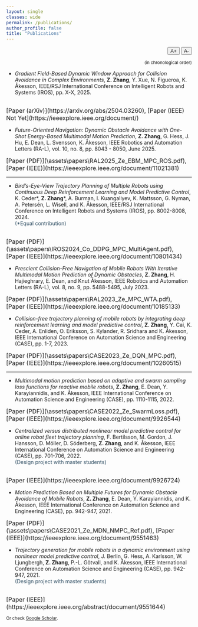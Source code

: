 ```yaml
---
layout: single
classes: wide
permalink: /publications/
author_profile: false
title: "Publications"
---
```



<div style="text-align: right; margin-bottom: 0.5em;">
  <button onclick="changeFontSize(1)">A+</button>
  <button onclick="changeFontSize(-1)">A-</button>
</div>

<script>
  let currentSize = 100; // percent

  function changeFontSize(delta) {
    currentSize += delta * 10;
    document.querySelector('.page__content').style.fontSize = currentSize + '%';
  }
</script>


<p align="right"><small>(in chronological order)</small></p>


- *Gradient Field-Based Dynamic Window Approach for Collision Avoidance in Complex Environments*, **Z. Zhang**, Y. Xue, N. Figueroa, K. Åkesson, IEEE/RSJ International Conference on Intelligent Robots and Systems (IROS), pp. X-X, 2025.
<br>
<span style="font-size: 16px;">
[Paper (arXiv)](https://arxiv.org/abs/2504.03260),
[Paper (IEEE) Not Yet](https://ieeexplore.ieee.org/document/)
</span>

- *Future-Oriented Navigation: Dynamic Obstacle Avoidance with One-Shot Energy-Based Multimodal Motion Prediction*, **Z. Zhang**, G. Hess, J. Hu, E. Dean, L. Svensson, K. Åkesson, IEEE Robotics and Automation Letters (RA-L), vol. 10, no. 8, pp. 8043 - 8050, June 2025. <br>
<span style="font-size: 16px;">
[Paper (PDF)](\assets\papers\RAL2025_Ze_EBM_MPC_ROS.pdf),
[Paper (IEEE)](https://ieeexplore.ieee.org/document/11021381)
</span>

---

- *Bird’s-Eye-View Trajectory Planning of Multiple Robots using Continuous Deep Reinforcement Learning and Model Predictive Control*, K. Ceder\*, **Z. Zhang**\*, A. Burman, I. Kuangaliyev, K. Mattsson, G. Nyman, A. Petersén, L. Wisell, and K. Åkesson, IEEE/RSJ International Conference on Intelligent Robots and Systems (IROS), pp. 8002-8008, 2024. <br>
<span style="color:rgb(47, 78, 99); font-size: 14px;">(\*Equal contribution)</span>
<br>
<span style="font-size: 16px;">
[Paper (PDF)](\assets\papers\IROS2024_Co_DDPG_MPC_MultiAgent.pdf),
[Paper (IEEE)](https://ieeexplore.ieee.org/document/10801434)
</span>

- *Prescient Collision-Free Navigation of Mobile Robots With Iterative Multimodal Motion Prediction of Dynamic Obstacles*, **Z. Zhang**, H. Hajieghrary, E. Dean, and Knut Åkesson, IEEE Robotics and Automation Letters (RA-L), vol. 8, no. 9, pp. 5488-5495, July 2023. <br>
<span style="font-size: 16px;">
[Paper (PDF)](\assets\papers\RAL2023_Ze_MPC_WTA.pdf),
[Paper (IEEE)](https://ieeexplore.ieee.org/document/10185133)
</span>

- *Collision-free trajectory planning of mobile robots by integrating deep reinforcement learning and model predictive control*, **Z. Zhang**, Y. Cai, K. Ceder, A. Enliden, O. Eriksson, S. Kylander, R. Sridhara and K. Åkesson, IEEE International Conference on Automation Science and Engineering (CASE), pp. 1-7, 2023. <br>
<span style="font-size: 16px;">
[Paper (PDF)](\assets\papers\CASE2023_Ze_DQN_MPC.pdf), 
[Paper (IEEE)](https://ieeexplore.ieee.org/document/10260515)
</span>

---

- *Multimodal motion prediction based on adaptive and swarm sampling loss functions for reactive mobile robots*, **Z. Zhang**, E. Dean, Y. Karayiannidis, and K. Åkesson, IEEE International Conference on Automation Science and Engineering (CASE), pp. 1110-1115, 2022. <br>
<span style="font-size: 16px;">
[Paper (PDF)](\assets\papers\CASE2022_Ze_SwarmLoss.pdf), 
[Paper (IEEE)](https://ieeexplore.ieee.org/document/9926544)
</span>

- *Centralized versus distributed nonlinear model predictive control for online robot fleet trajectory planning*, F. Bertilsson, M. Gordon, J. Hansson, D. Möller, D. Söderberg, **Z. Zhang**, and K. Åkesson, IEEE International Conference on Automation Science and Engineering (CASE), pp. 701-706, 2022. <br>
<span style="color:rgb(47, 78, 99); font-size: 14px;">(Design project with master students)</span>
<br>
<span style="font-size: 16px;">
[Paper (IEEE)](https://ieeexplore.ieee.org/document/9926724) 
</span>

- *Motion Prediction Based on Multiple Futures for Dynamic Obstacle Avoidance of Mobile Robots*, **Z. Zhang**, E. Dean, Y. Karayiannidis, and K. Åkesson, IEEE International Conference on Automation Science and Engineering (CASE), pp. 942-947, 2021. <br>
<span style="font-size: 16px;">
[Paper (PDF)](\assets\papers\CASE2021_Ze_MDN_NMPC_Ref.pdf), 
[Paper (IEEE)](https://ieeexplore.ieee.org/document/9551463)
</span>

- *Trajectory generation for mobile robots in a dynamic environment using nonlinear model predictive control*, J. Berlin, G. Hess, A. Karlsson, W. Ljungbergh, **Z. Zhang**, P.-L. Götvall, and K. Åkesson, IEEE International Conference on Automation Science and Engineering (CASE), pp. 942-947, 2021. <br>
<span style="color:rgb(47, 78, 99); font-size: 14px;">(Design project with master students)</span>
<br>
<span style="font-size: 16px;">
[Paper (IEEE)](https://ieeexplore.ieee.org/abstract/document/9551644)
</span>


<small>Or check [Google Scholar](https://scholar.google.com/citations?user=zsUc-gkAAAAJ&hl=en).</small>